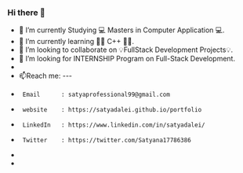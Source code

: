 ### Hi there 👋

<!--
**satyadalei/satyadalei** is a ✨ _special_ ✨ repository because its `README.md` (this file) appears on your GitHub profile.

Here are some ideas to get you started:
-->

- 🔭 I’m currently Studying 💻 Masters in Computer Application 💻.
- 🌱 I’m currently learning 🧑‍💻 C++ 🧑‍💻.
- 👯 I’m looking to collaborate on 💡FullStack Development Projects💡.
- 🤔 I’m looking for INTERNSHIP Program on Full-Stack Development.
- <!-- 💬 Ask me about ... -->
- 📫Reach me: ---
-      Email      : satyaprofessional99@gmail.com
-      website    : https://satyadalei.github.io/portfolio
-      LinkedIn   : https://www.linkedin.com/in/satyadalei/
-      Twitter    : https://twitter.com/Satyana17786386
-      
- <!--😄 Pronouns: ...
- ⚡ Fun fact: ... -->
